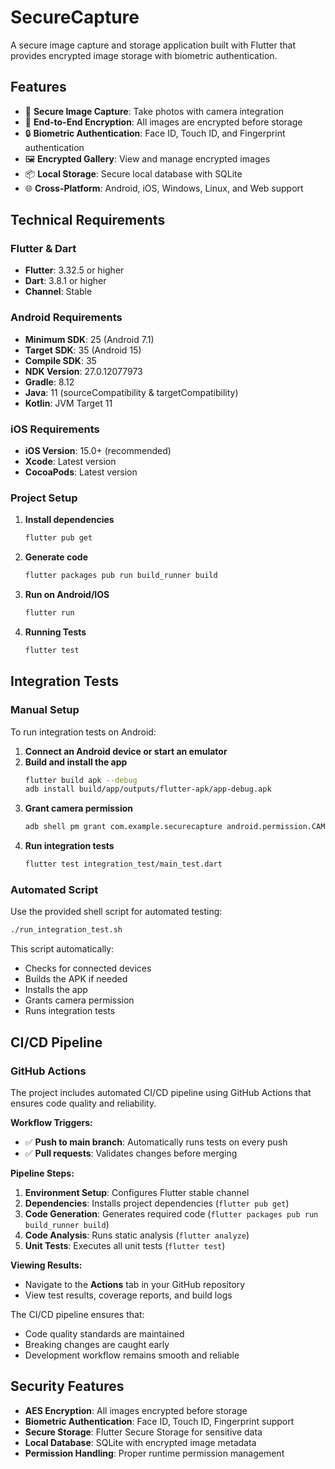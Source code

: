 # SecureCapture

A secure image capture and storage application built with Flutter that provides encrypted image storage with biometric authentication.

## Features

- 📱 **Secure Image Capture**: Take photos with camera integration
- 🔐 **End-to-End Encryption**: All images are encrypted before storage
- 🔒 **Biometric Authentication**: Face ID, Touch ID, and Fingerprint authentication
- 🖼️ **Encrypted Gallery**: View and manage encrypted images
- 📦 **Local Storage**: Secure local database with SQLite
- 🌐 **Cross-Platform**: Android, iOS, Windows, Linux, and Web support

## Technical Requirements

### Flutter & Dart
- **Flutter**: 3.32.5 or higher
- **Dart**: 3.8.1 or higher
- **Channel**: Stable

### Android Requirements
- **Minimum SDK**: 25 (Android 7.1)
- **Target SDK**: 35 (Android 15)
- **Compile SDK**: 35
- **NDK Version**: 27.0.12077973
- **Gradle**: 8.12
- **Java**: 11 (sourceCompatibility & targetCompatibility)
- **Kotlin**: JVM Target 11

### iOS Requirements
- **iOS Version**: 15.0+ (recommended)
- **Xcode**: Latest version
- **CocoaPods**: Latest version

### Project Setup

1. **Install dependencies**
   ```bash
   flutter pub get
   ```

2. **Generate code**
   ```bash
   flutter packages pub run build_runner build
   ```

4. **Run on Android/IOS**
   ```bash
   flutter run
   ```

5. **Running Tests**
   ```bash
   flutter test
   ```

## Integration Tests

### Manual Setup
To run integration tests on Android:

1. **Connect an Android device or start an emulator**
2. **Build and install the app**
   ```bash
   flutter build apk --debug
   adb install build/app/outputs/flutter-apk/app-debug.apk
   ```
3. **Grant camera permission**
   ```bash
   adb shell pm grant com.example.securecapture android.permission.CAMERA
   ```
4. **Run integration tests**
   ```bash
   flutter test integration_test/main_test.dart
   ```

### Automated Script
Use the provided shell script for automated testing:
```bash
./run_integration_test.sh
```

This script automatically:
- Checks for connected devices
- Builds the APK if needed
- Installs the app
- Grants camera permission
- Runs integration tests

## CI/CD Pipeline

### GitHub Actions
The project includes automated CI/CD pipeline using GitHub Actions that ensures code quality and reliability.

**Workflow Triggers:**
- ✅ **Push to main branch**: Automatically runs tests on every push
- ✅ **Pull requests**: Validates changes before merging

**Pipeline Steps:**
1. **Environment Setup**: Configures Flutter stable channel
2. **Dependencies**: Installs project dependencies (`flutter pub get`)
3. **Code Generation**: Generates required code (`flutter packages pub run build_runner build`)
4. **Code Analysis**: Runs static analysis (`flutter analyze`)
5. **Unit Tests**: Executes all unit tests (`flutter test`)

**Viewing Results:**
- Navigate to the **Actions** tab in your GitHub repository
- View test results, coverage reports, and build logs

The CI/CD pipeline ensures that:
- Code quality standards are maintained
- Breaking changes are caught early
- Development workflow remains smooth and reliable

## Security Features

- **AES Encryption**: All images encrypted before storage
- **Biometric Authentication**: Face ID, Touch ID, Fingerprint support
- **Secure Storage**: Flutter Secure Storage for sensitive data
- **Local Database**: SQLite with encrypted image metadata
- **Permission Handling**: Proper runtime permission management